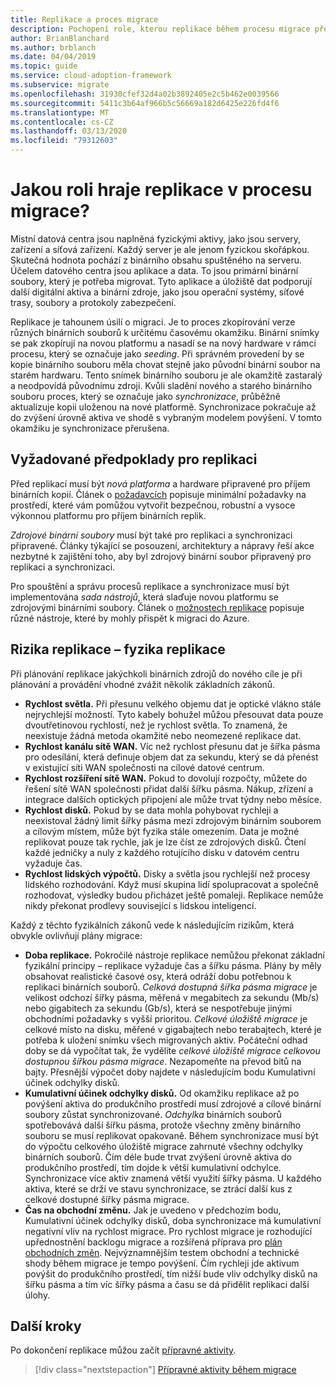 ```yaml
---
title: Replikace a proces migrace
description: Pochopení role, kterou replikace během procesu migrace přehraje, a jak naplánovat požadavky a rizika aktivit replikace.
author: BrianBlanchard
ms.author: brblanch
ms.date: 04/04/2019
ms.topic: guide
ms.service: cloud-adoption-framework
ms.subservice: migrate
ms.openlocfilehash: 31930cfef32d4a02b3892405e2c5b462e0039566
ms.sourcegitcommit: 5411c3b64af966b5c56669a182d6425e226fd4f6
ms.translationtype: MT
ms.contentlocale: cs-CZ
ms.lasthandoff: 03/13/2020
ms.locfileid: "79312603"
---
```

<!-- markdownlint-disable MD026 -->

# <a name="what-role-does-replication-play-in-the-migration-process"></a>Jakou roli hraje replikace v procesu migrace?

Místní datová centra jsou naplněná fyzickými aktivy, jako jsou servery, zařízení a síťová zařízení. Každý server je ale jenom fyzickou skořápkou. Skutečná hodnota pochází z binárního obsahu spuštěného na serveru. Účelem datového centra jsou aplikace a data. To jsou primární binární soubory, který je potřeba migrovat. Tyto aplikace a úložiště dat podporují další digitální aktiva a binární zdroje, jako jsou operační systémy, síťové trasy, soubory a protokoly zabezpečení.

Replikace je tahounem úsilí o migraci. Je to proces zkopírování verze různých binárních souborů k určitému časovému okamžiku. Binární snímky se pak zkopírují na novou platformu a nasadí se na nový hardware v rámci procesu, který se označuje jako *seeding*. Při správném provedení by se kopie binárního souboru měla chovat stejně jako původní binární soubor na starém hardwaru. Tento snímek binárního souboru je ale okamžitě zastaralý a neodpovídá původnímu zdroji. Kvůli sladění nového a starého binárního souboru proces, který se označuje jako *synchronizace*, průběžně aktualizuje kopii uloženou na nové platformě. Synchronizace pokračuje až do zvýšení úrovně aktiva ve shodě s vybraným modelem povýšení. V tomto okamžiku je synchronizace přerušena.

## <a name="required-prerequisites-to-replication"></a>Vyžadované předpoklady pro replikaci

Před replikací musí být *nová platforma* a hardware připravené pro příjem binárních kopií. Článek o [požadavcích](../prerequisites/index.md) popisuje minimální požadavky na prostředí, které vám pomůžou vytvořit bezpečnou, robustní a vysoce výkonnou platformu pro příjem binárních replik.

*Zdrojové binární soubory* musí být také pro replikaci a synchronizaci připravené. Články týkající se posouzení, architektury a nápravy řeší akce nezbytné k zajištění toho, aby byl zdrojový binární soubor připravený pro replikaci a synchronizaci.

Pro spouštění a správu procesů replikace a synchronizace musí být implementována *sada nástrojů*, která slaďuje novou platformu se zdrojovými binárními soubory. Článek o [možnostech replikace](./replicate-options.md) popisuje různé nástroje, které by mohly přispět k migraci do Azure.

## <a name="replication-risks---physics-of-replication"></a>Rizika replikace – fyzika replikace

Při plánování replikace jakýchkoli binárních zdrojů do nového cíle je při plánování a provádění vhodné zvážit několik základních zákonů.

- **Rychlost světla.** Při přesunu velkého objemu dat je optické vlákno stále nejrychlejší možností. Tyto kabely bohužel můžou přesouvat data pouze dvoutřetinovou rychlostí, než je rychlost světla. To znamená, že neexistuje žádná metoda okamžité nebo neomezené replikace dat.
- **Rychlost kanálu sítě WAN.** Víc než rychlost přesunu dat je šířka pásma pro odesílání, která definuje objem dat za sekundu, který se dá přenést v existující síti WAN společnosti na cílové datové centrum.
- **Rychlost rozšíření sítě WAN.** Pokud to dovolují rozpočty, můžete do řešení sítě WAN společnosti přidat další šířku pásma. Nákup, zřízení a integrace dalších optických připojení ale může trvat týdny nebo měsíce.
- **Rychlost disků.** Pokud by se data mohla pohybovat rychleji a neexistoval žádný limit šířky pásma mezi zdrojovým binárním souborem a cílovým místem, může být fyzika stále omezením. Data je možné replikovat pouze tak rychle, jak je lze číst ze zdrojových disků. Čtení každé jedničky a nuly z každého rotujícího disku v datovém centru vyžaduje čas.
- **Rychlost lidských výpočtů.** Disky a světla jsou rychlejší než procesy lidského rozhodování. Když musí skupina lidí spolupracovat a společně rozhodovat, výsledky budou přicházet ještě pomaleji. Replikace nemůže nikdy překonat prodlevy související s lidskou inteligencí.

Každý z těchto fyzikálních zákonů vede k následujícím rizikům, která obvykle ovlivňují plány migrace:

- **Doba replikace.** Pokročilé nástroje replikace nemůžou překonat základní fyzikální principy – replikace vyžaduje čas a šířku pásma. Plány by měly obsahovat realistické časové osy, která odráží dobu potřebnou k replikaci binárních souborů. *Celková dostupná šířka pásma migrace* je velikost odchozí šířky pásma, měřená v megabitech za sekundu (Mb/s) nebo gigabitech za sekundu (Gb/s), která se nespotřebuje jinými obchodními požadavky s vyšší prioritou. *Celkové úložiště migrace* je celkové místo na disku, měřené v gigabajtech nebo terabajtech, které je potřeba k uložení snímku všech migrovaných aktiv. Počáteční odhad doby se dá vypočítat tak, že vydělíte *celkové úložiště migrace* *celkovou dostupnou šířkou pásma migrace*. Nezapomeňte na převod bitů na bajty. Přesnější výpočet doby najdete v následujícím bodu Kumulativní účinek odchylky disků.
- **Kumulativní účinek odchylky disků.** Od okamžiku replikace až po povýšení aktiva do produkčního prostředí musí zdrojové a cílové binární soubory zůstat synchronizované. *Odchylka* binárních souborů spotřebovává další šířku pásma, protože všechny změny binárního souboru se musí replikovat opakovaně. Během synchronizace musí být do výpočtu celkového úložiště migrace zahrnuté všechny odchylky binárních souborů. Čím déle bude trvat zvýšení úrovně aktiva do produkčního prostředí, tím dojde k větší kumulativní odchylce. Synchronizace více aktiv znamená větší využití šířky pásma. U každého aktiva, které se drží ve stavu synchronizace, se ztrácí další kus z celkové dostupné šířky pásma migrace.
- **Čas na obchodní změnu.** Jak je uvedeno v předchozím bodu, Kumulativní účinek odchylky disků, doba synchronizace má kumulativní negativní vliv na rychlost migrace. Pro rychlost migrace je rozhodující upřednostnění backlogu migrace a rozšířená příprava pro [plán obchodních změn](../optimize/business-change-plan.md). Nejvýznamnějším testem obchodní a technické shody během migrace je tempo povýšení. Čím rychleji jde aktivum povýšit do produkčního prostředí, tím nižší bude vliv odchylky disků na šířku pásma a tím víc šířky pásma a času se dá přidělit replikaci další úlohy.

## <a name="next-steps"></a>Další kroky

Po dokončení replikace můžou začít [přípravné aktivity](./stage.md).

> [!div class="nextstepaction"]
> [Přípravné aktivity během migrace](./stage.md)
